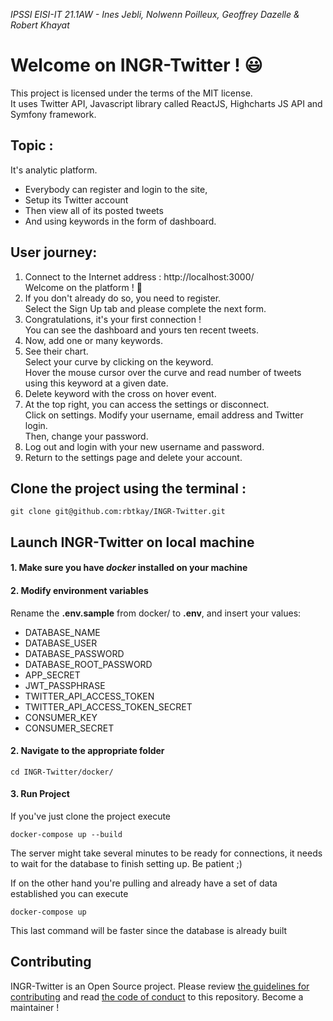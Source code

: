 ﻿*IPSSI EISI-IT 21.1AW - Ines Jebli, Nolwenn Poilleux, Geoffrey Dazelle & Robert Khayat*

# Welcome on INGR-Twitter ! 😃

This project is licensed under the terms of the MIT license. <br/>
It uses Twitter API, Javascript library called ReactJS, Highcharts JS API and Symfony framework.

## Topic :
It's analytic platform.
* Everybody can register and login to the site,
* Setup its Twitter account
* Then view all of its posted tweets
* And using keywords in the form of dashboard.

## User journey:
1. Connect to the Internet address : http://localhost:3000/ <br/>
   Welcome on the platform ! 🎉
2. If you don't already do so, you need to register. <br/>
   Select the Sign Up tab and please complete the next form.
3. Congratulations, it's your first connection ! <br/>
   You can see the dashboard and yours ten recent tweets.
4. Now, add one or many keywords.
5. See their chart. <br/>
   Select your curve by clicking on the keyword. <br/>
   Hover the mouse cursor over the curve and read number of tweets using this keyword at a given date.
6. Delete keyword with the cross on hover event.
7. At the top right, you can access the settings or disconnect. <br/>
   Click on settings. Modify your username, email address and Twitter login. <br/>
   Then, change your password.
8. Log out and login with your new username and password.
10. Return to the settings page and delete your account.


## Clone the project using the terminal :
```shell
git clone git@github.com:rbtkay/INGR-Twitter.git
```

## Launch INGR-Twitter on local machine

#### 1. Make sure you have ***docker*** installed on your machine ####
#### 2. Modify environment variables #### 
Rename the **.env.sample** from docker/ to **.env**, and insert your values:
- DATABASE_NAME
- DATABASE_USER
- DATABASE_PASSWORD
- DATABASE_ROOT_PASSWORD
- APP_SECRET
- JWT_PASSPHRASE
- TWITTER_API_ACCESS_TOKEN
- TWITTER_API_ACCESS_TOKEN_SECRET
- CONSUMER_KEY
- CONSUMER_SECRET


#### 2. Navigate to the appropriate folder ####
```shell
cd INGR-Twitter/docker/
```
#### 3. Run Project ####

If you've just clone the project execute
```shell
docker-compose up --build
```
The server might take several minutes to be ready for connections, it needs to wait for the database to finish setting up. Be patient ;) 

If on the other hand you're pulling and already have a set of data established you can execute 
```shell
docker-compose up
```
This last command will be faster since the database is already built

## Contributing
INGR-Twitter is an Open Source project. Please review [the guidelines for contributing](https://github.com/rbtkay/INGR-Twitter/blob/master/CONTRIBUTING.md) and read [the code of conduct](https://github.com/rbtkay/INGR-Twitter/blob/master/CODE_OF_CONDUCT.md) to this repository. 
Become a maintainer ! 
